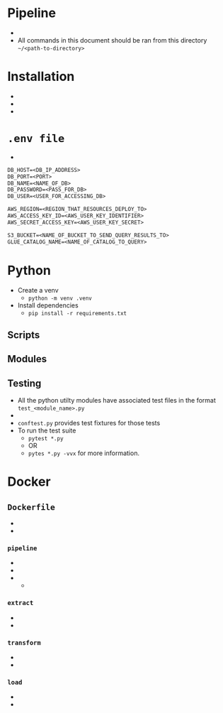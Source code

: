 # Pipeline

- <!-- Purpose of directory. -->
- All commands in this document should be ran from this directory `~/<path-to-directory>`

# Installation

- <!-- Neccessary installation instructions. -->
- <!-- Include commands for CLI. -->
- <!-- Include variations for operating system e.g. Mac, Windows, Linux. -->

# `.env file`
- <!-- Example env file below. -->
```txt
DB_HOST=<DB_IP_ADDRESS>
DB_PORT=<PORT>
DB_NAME=<NAME_OF_DB>
DB_PASSWORD=<PASS_FOR_DB>
DB_USER=<USER_FOR_ACCESSING_DB>

AWS_REGION=<REGION_THAT_RESOURCES_DEPLOY_TO>
AWS_ACCESS_KEY_ID=<AWS_USER_KEY_IDENTIFIER>
AWS_SECRET_ACCESS_KEY=<AWS_USER_KEY_SECRET>

S3_BUCKET=<NAME_OF_BUCKET_TO_SEND_QUERY_RESULTS_TO>
GLUE_CATALOG_NAME=<NAME_OF_CATALOG_TO_QUERY>
```

# Python

- Create a venv
    - `python -m venv .venv`
- Install dependencies
    - `pip install -r requirements.txt`

## Scripts

<!-- List of sections for each file that is a script in this directory. -->

## Modules

<!-- List of sections for each file that is a module in this directory. -->

## Testing

- All the python utilty modules have associated test files in the format `test_<module_name>.py`
- <!-- Include the conftest line if it has been used. -->
- `conftest.py` provides test fixtures for those tests
- To run the test suite
    - `pytest *.py`
    - OR
    - `pytes *.py -vvx` for more information.

<!-- Optional sections that may be of use. -->

# Docker

## `Dockerfile`

- <!-- Purpose of Dockerfile. What it builds? Lambda etc. -->
- <!-- Command to build image. -->

<!------------------------------------------->

### `pipeline`

- <!-- Script description. -->
- <!-- Base command to run. -->
- - <!-- Any additional commands that may be useful. -->

### `extract`

- <!-- Module description. -->
- <!-- Key function signiatures. -->

### `transform`

- <!-- Module description. -->
- <!-- Key function signiatures. -->

### `load`

- <!-- Module description. -->
- <!-- Key function signiatures. -->
